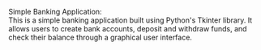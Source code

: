 Simple Banking Application: <br>
This is a simple banking application built using Python's Tkinter library.
It allows users to create bank accounts, deposit and withdraw funds, and check their balance through a graphical user interface.
